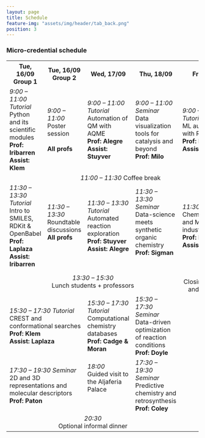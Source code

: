 ```yaml
---
layout: page
title: Schedule
feature-img: "assets/img/header/tab_back.png"
position: 3
---
```


### Micro-credential schedule

<html>
<head>
<style>
#customers {
  border-collapse: collapse;
  width: 100%;
}

#customers td, th {
  border: 1px solid #ddd;
  line-height: 1.5;
  vertical-align: top;
}
.centered td {
  text-align: center
}

#customers th {
  text-align: center;
  background-color:rgb(228, 227, 227);
}

</style>
</head>

<body>

<table id="customers">
  <tr class="centered">
    <th>Tue, 16/09<br>Group 1</th>
    <th>Tue, 16/09<br>Group 2<br></th>
    <th>Wed, 17/09</th>
    <th>Thu, 18/09</th>
    <th>Fri, 19/09</th>
  </tr>
  <tr>
    <td><i>9:00 – 11:00 Tutorial</i><br>Python and its scientific modules<br><b>Prof: Iribarren</b><br><b>Assist: Klem</b></td>
    <td><i>9:00 – 11:00 </i><br>Poster session<br><br><b>All profs</b></td>
    <td><i>9:00 – 11:00 Tutorial</i><br>Automation of QM with AQME<br><b>Prof: Alegre</b><br><b>Assist: Stuyver</b></td>
    <td><i>9:00 – 11:00 Seminar</i><br>Data visualization tools for catalysis and beyond<br><b>Prof: Milo</b><br></td>
    <td><i>9:00 – 11:00 Tutorial</i><br>ML automation with ROBERT<br><b>Prof: Dalmau</b><br><b>Assist: Luchini</b></td>
  </tr>
  <tr class="centered">
    <td colspan="5"><i>11:00 – 11:30</i> Coffee break</td>
  <tr>
    <td><i>11:30 – 13:30 Tutorial</i><br>Intro to SMILES, RDKit & OpenBabel<br><b>Prof: Laplaza</b><br><b>Assist: Iribarren</b></td>
    <td><i>11:30 – 13:30 </i><br>Roundtable discussions<br><b>All profs</b><br><br></td>
    <td><i>11:30 – 13:30 Tutorial</i><br>Automated reaction exploration<br><b>Prof: Stuyver</b><br><b>Assist: Alegre</b></td>
    <td><i>11:30 – 13:30 Seminar</i><br>Data-science meets synthetic organic chemistry<br><b>Prof: Sigman</b><br><br></td>
    <td><i>11:30 – 13:30 </i><br>Cheminformatics and ML in industry<br><b>Prof: Luchini</b><br><b>Assist: Dalmau</b></td>
  </tr>
  <tr class="centered">
    <td colspan="4"><i>13:30 – 15:30 </i><br>Lunch students + professors</td>
    <td><i>13:30</i><br>Closing remarks and goodbye</td>
  </tr>
  <tr>
    <td colspan="2"><i>15:30 – 17:30 Tutorial</i><br>CREST and conformational searches<br><b>Prof: Klem</b><br><b>Assist: Laplaza</b></td>
    <td><i>15:30 – 17:30 Tutorial</i><br>Computational chemistry databases<br><b>Prof: Cadge & Moran</b></td>
    <td><i>15:30 – 17:30 Seminar </i><br>Data-driven optimization of reaction conditions<br><b>Prof: Doyle</b></td>
    <td style="border:none;"></td>
  </tr>
  <tr>
    <td colspan="2"><i>17:30 – 19:30 Seminar</i><br>2D and 3D representations and molecular descriptors<br><b>Prof: Paton</b></td>
    <td><i>18:00 </i><br>Guided visit to the Aljaferia Palace<br><br><br></td>
    <td><i>17:30 – 19:30 Seminar </i><br>Predictive chemistry and retrosynthesis<br><b>Prof: Coley</b></td>
    <td style="border:none;"></td>
  </tr>
  <tr class="centered">
    <td colspan="4"><i>20:30</i><br>Optional informal dinner</td>
    <td style="border:none;"></td>
  </tr>
<!-- </table> -->

<!-- </body> -->
<!-- </html> -->

